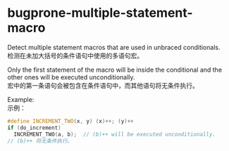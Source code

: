 # bugprone-multiple-statement-macro

Detect multiple statement macros that are used in unbraced conditionals.  
检测在未加大括号的条件语句中使用的多语句宏。

Only the first statement of the macro will be inside the conditional and the other ones will be executed unconditionally.  
宏中的第一条语句会被包含在条件语句中，而其他语句将无条件执行。

Example:  
示例：

```c++
#define INCREMENT_TWO(x, y) (x)++; (y)++
if (do_increment)
  INCREMENT_TWO(a, b);  // (b)++ will be executed unconditionally.
// (b)++ 将无条件执行。
```
